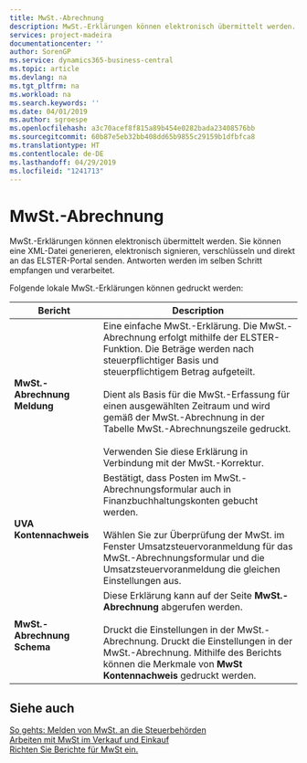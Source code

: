 ```yaml
---
title: MwSt.-Abrechnung
description: MwSt.-Erklärungen können elektronisch übermittelt werden.
services: project-madeira
documentationcenter: ''
author: SorenGP
ms.service: dynamics365-business-central
ms.topic: article
ms.devlang: na
ms.tgt_pltfrm: na
ms.workload: na
ms.search.keywords: ''
ms.date: 04/01/2019
ms.author: sgroespe
ms.openlocfilehash: a3c70acef8f815a89b454e0282bada23408576bb
ms.sourcegitcommit: 60b87e5eb32bb408dd65b9855c29159b1dfbfca8
ms.translationtype: HT
ms.contentlocale: de-DE
ms.lasthandoff: 04/29/2019
ms.locfileid: "1241713"
---
```

# <a name="vat-reporting"></a>MwSt.-Abrechnung
MwSt.-Erklärungen können elektronisch übermittelt werden. Sie können eine XML-Datei generieren, elektronisch signieren, verschlüsseln und direkt an das ELSTER-Portal senden. Antworten werden im selben Schritt empfangen und verarbeitet.  

Folgende lokale MwSt.-Erklärungen können gedruckt werden:  

|Bericht|Description|  
|------------|---------------------------------------|  
|**MwSt.-Abrechnung Meldung**|Eine einfache MwSt.-Erklärung. Die MwSt.-Abrechnung erfolgt mithilfe der ELSTER-Funktion. Die Beträge werden nach steuerpflichtiger Basis und steuerpflichtigem Betrag aufgeteilt.<br /><br /> Dient als Basis für die MwSt.-Erfassung für einen ausgewählten Zeitraum und wird gemäß der MwSt.-Abrechnung in der Tabelle MwSt.-Abrechnungszeile gedruckt.<br /><br /> Verwenden Sie diese Erklärung in Verbindung mit der MwSt.-Korrektur.|  
|**UVA Kontennachweis**|Bestätigt, dass Posten im MwSt.-Abrechnungsformular auch in Finanzbuchhaltungskonten gebucht werden.<br /><br /> Wählen Sie zur Überprüfung der MwSt. im Fenster Umsatzsteuervoranmeldung für das MwSt.-Abrechnungsformular und die Umsatzsteuervoranmeldung die gleichen Einstellungen aus.|  
|**MwSt.-Abrechnung Schema**|Diese Erklärung kann auf der Seite **MwSt.-Abrechnung** abgerufen werden.<br /><br /> Druckt die Einstellungen in der MwSt.-Abrechnung. Druckt die Einstellungen in der MwSt.-Abrechnung. Mithilfe des Berichts können die Merkmale von **MwSt Kontennachweis** gedruckt werden.|  

## <a name="see-also"></a>Siehe auch  
[So gehts: Melden von MwSt. an die Steuerbehörden](../../finance-how-report-vat.md)  
[Arbeiten mit MwSt im Verkauf und Einkauf](../../finance-work-with-vat.md)  
[Richten Sie Berichte für MwSt ein.](how-to-set-up-reports-for-vat-and-intrastat.md)

